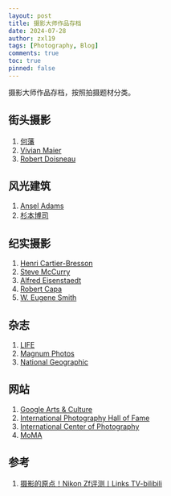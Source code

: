 ```yaml
---
layout: post
title: 摄影大师作品存档
date: 2024-07-28
author: zxl19
tags: [Photography, Blog]
comments: true
toc: true
pinned: false
---
```


摄影大师作品存档，按照拍摄题材分类。

<!-- more -->

## 街头摄影

1. [何藩](https://fanho-forgetmenot.com)
2. [Vivian Maier](https://www.vivianmaier.com)
3. [Robert Doisneau](https://www.robert-doisneau.com/en/)

## 风光建筑

1. [Ansel Adams](https://www.anseladams.com)
2. [杉本博司](https://www.sugimotohiroshi.com)

## 纪实摄影

1. [Henri Cartier-Bresson](https://www.henricartierbresson.org/en/)
2. [Steve McCurry](https://www.stevemccurry.com)
3. [Alfred Eisenstaedt](https://www.life.com/photographer/alfred-eisenstaedt/)
4. [Robert Capa](https://www.life.com/photographer/robert-capa/)
5. [W. Eugene Smith](https://www.life.com/photographer/w-eugene-smith/)

## 杂志

1. [LIFE](https://www.life.com)
2. [Magnum Photos](https://www.magnumphotos.com)
3. [National Geographic](https://www.nationalgeographic.com)

## 网站

1. [Google Arts & Culture](https://artsandculture.google.com)
2. [International Photography Hall of Fame](https://www.iphf.org)
3. [International Center of Photography](https://www.icp.org)
4. [MoMA](https://www.moma.org)

## 参考

1. [摄影的原点！Nikon Zf评测丨Links TV-bilibili](https://www.bilibili.com/video/BV1Rp4y1c79x)
